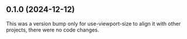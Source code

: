 ## 0.1.0 (2024-12-12)

This was a version bump only for use-viewport-size to align it with other projects, there were no code changes.